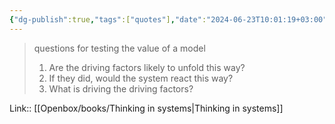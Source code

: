 ```yaml
---
{"dg-publish":true,"tags":["quotes"],"date":"2024-06-23T10:01:19+03:00","title":"questions for testing the value of a model","modified_at":"2024-09-18T16:13:10+03:00","aliases":"questions for testing the value of a model","dg-path":"/quotes/202406231001.md","permalink":"/quotes/202406231001/","dgPassFrontmatter":true}
---
```



> questions for testing the value of a model
> 1. Are the driving factors likely to unfold this way?
> 1. If they did, would the system react this way?
> 2. What is driving the driving factors?

Link:: [[Openbox/books/Thinking in systems\|Thinking in systems]]
